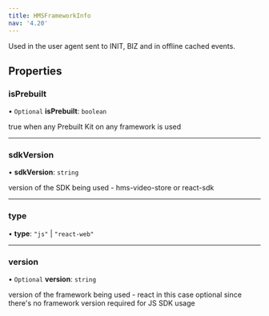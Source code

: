 ```yaml
---
title: HMSFrameworkInfo
nav: '4.20'
---
```


Used in the user agent sent to INIT, BIZ and in offline cached events.

## Properties

### isPrebuilt

• `Optional` **isPrebuilt**: `boolean`

true when any Prebuilt Kit on any framework is used

---

### sdkVersion

• **sdkVersion**: `string`

version of the SDK being used - hms-video-store or react-sdk

---

### type

• **type**: `"js"` \| `"react-web"`

---

### version

• `Optional` **version**: `string`

version of the framework being used - react in this case
optional since there's no framework version required for JS SDK usage
